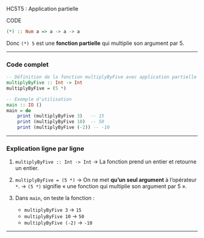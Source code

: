 HC5T5 : Application partielle

CODE

```haskell
(*) :: Num a => a -> a -> a
```

Donc `(*) 5` est une **fonction partielle** qui multiplie son argument par 5.

---

### Code complet

```haskell
-- Définition de la fonction multiplyByFive avec application partielle
multiplyByFive :: Int -> Int
multiplyByFive = (5 *)

-- Exemple d'utilisation
main :: IO ()
main = do
    print (multiplyByFive 3)   -- 15
    print (multiplyByFive 10)  -- 50
    print (multiplyByFive (-2)) -- -10
```

---

### Explication ligne par ligne

1. `multiplyByFive :: Int -> Int`
   → La fonction prend un entier et retourne un entier.

2. `multiplyByFive = (5 *)`
   → On ne met **qu’un seul argument** à l’opérateur `*`.
   → `(5 *)` signifie « une fonction qui multiplie son argument par 5 ».

3. Dans `main`, on teste la fonction :

   * `multiplyByFive 3` → `15`
   * `multiplyByFive 10` → `50`
   * `multiplyByFive (-2)` → `-10`

---
